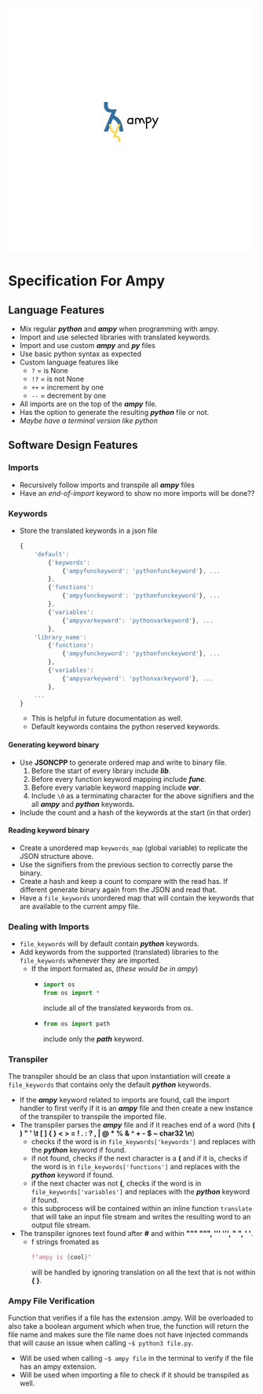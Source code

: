 ![Ampy logo](/ampylogo.png)

# Specification For Ampy

## Language Features

* Mix regular ***python*** and ***ampy*** when programming with ampy.
* Import and use selected libraries with translated keywords.
* Import and use custom ***ampy*** and ***py*** files
* Use basic python syntax as expected
* Custom language features like 
    * `?` = is None
    * `!?` = is not None
    * `++` = increment by one
    * `--` = decrement by one
* All imports are on the top of the ***ampy*** file.
* Has the option to generate the resulting ***python*** file or not.
* *Maybe have a terminal version like python* 

## Software Design Features

### Imports

* Recursively follow imports and transpile all ***ampy*** files
* Have an *end-of-import* keyword to show no more imports will be done??

### Keywords

* Store the translated keywords in a json file
    ```javascript
    {
        'default':
            {'keywords':
                {'ampyfunckeyword': 'pythonfunckeyword'}, ...
            },
            {'functions':
                {'ampyfunckeyword': 'pythonfunckeyword'}, ...
            },
            {'variables':
                {'ampyvarkeyword': 'pythonvarkeyword'}, ...
            },
        'library_name': 
            {'functions':
                {'ampyfunckeyword': 'pythonfunckeyword'}, ...
            },
            {'variables':
                {'ampyvarkeyword': 'pythonvarkeyword'}, ...
            },
        ...
    }
    ``` 
    * This is helpful in future documentation as well.
    * Default keywords contains the python reserved keywords.

#### Generating keyword binary

* Use **JSONCPP** to generate ordered map and write to binary file.
    1. Before the start of every library include ***lib***.
    1. Before every function keyword mapping include ***func***.
    1. Before every variable keyword mapping include ***var***.
    1. Include `\0` as a terminating character for the above signifiers and the all ***ampy*** and ***python*** keywords.
* Include the count and a hash of the keywords at the start (in that order)

#### Reading keyword binary

* Create a unordered map `keywords_map` (global variable) to replicate the JSON structure above.
* Use the signifiers from the previous section to correctly parse the binary.
* Create a hash and keep a count to compare with the read has. If different generate binary again from the JSON and read that.
* Have a `file_keywords` unordered map that will contain the keywords that are available to the current ampy file.
    
### Dealing with Imports

* `file_keywords` will by default contain ***python*** keywords.
* Add keywords from the supported (translated) libraries to the `file_keywords` whenever they are imported.
    * If the import formated as, (*these would be in ampy*) 
        * ```python
          import os
          from os import *
          ``` 
          include all of the translated keywords from os.
        * ```python
          from os import path
          ```
          include only the ***path*** keyword.
         
### Transpiler

The transpiler should be an class that upon instantiation will create a `file_keywords` that contains only the default ***python*** keywords.

* If the ***ampy*** keyword related to imports are found, call the import handler to first verify if it is an ***ampy*** file and then create a new instance of the transpiler to transpile the imported file. 
* The transpiler parses the ***ampy*** file and if it reaches end of a word (hits **( ) " ' \t [ ] { } < > = ! . : ? , | @ * % & ^ + - $ ~ char32 \n**)
    * checks if the word is in `file_keywords['keywords']` and replaces with the ***python*** keyword if found.
    * if not found, checks if the next character is a **(** and if it is, checks if the word is in `file_keywords['functions']` and replaces with the ***python*** keyword if found.
    * if the next chacter was not **(**, checks if the word is in `file_keywords['variables']` and replaces with the ***python*** keyword if found.
    * this subprocess will be contained within an inline function `translate` that will take an input file stream and writes the resulting word to an output file stream.
* The transpiler ignores text found after **#** and within **""" """, ''' ''', " ", ' '**.
    * f strings fromated as 
        ```python
        f"ampy is {cool}"
        ```
        will be handled by ignoring translation on all the text that is not within **{ }**.

### Ampy File Verification

Function that verifies if a file has the extension .ampy. Will be overloaded to also take a boolean argument which when true, the function will return the file name and makes sure the file name does not have injected commands that will cause an issue when calling `~$ python3 file.py`. 

* Will be used when calling `~$ ampy file` in the terminal to verify if the file has an ampy extension.
* Will be used when importing a file to check if it should be transpiled as well.

